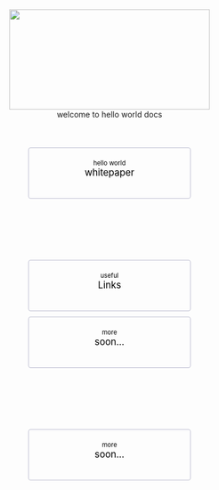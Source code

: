 <style>
    .pagination-nav {
        display: flex;
        justify-content: center;
        flex-wrap: wrap;
    }

    .pagination-nav__link {
        display: inline-block;
        padding: 20px;
        text-decoration: none;
        background: transparent;
        color: black;
        width: 250px;
        height: 50px;
        border: 1px solid #bcbdd0;
        border-radius: 4px;
        text-align: center;
        margin-bottom: 10px;
    }

    .pagination-nav__sublabel {
        font-size: 0.8em;
    }

    .pagination-nav__label {
        font-size: 1.2em;
    }

    @media screen and (min-width: 769px) {
        .pagination-nav {
            gap: 100px;
        }
    }

    @media screen and (max-width: 768px) {
        .pagination-nav__link {
            width: 100%;
        }
    }
</style>

<br>
<br>

<center><img src="/000.png"  width="360" height="180"></center>

<center>welcome to hello world docs</center>

<br>
<br>
<br>


<div class="pagination-nav">
    <a class="pagination-nav__link prev" href="abstract.md">
        <div class="pagination-nav__sublabel">hello world</div>
        <div class="pagination-nav__label">whitepaper</div>
    </a>
    <a class="pagination-nav__link next" href="links.md">
        <div class="pagination-nav__sublabel">useful</div>
        <div class="pagination-nav__label">Links </div>
    </a>
</div>
<div class="pagination-nav">
    <a class="pagination-nav__link prev" href="helloWorldDocs.md">
        <div class="pagination-nav__sublabel">more</div>
        <div class="pagination-nav__label">soon...</div>
    </a>
    <a class="pagination-nav__link prev" href="helloWorldDocs.md">
        <div class="pagination-nav__sublabel">more</div>
        <div class="pagination-nav__label">soon...</div>
    </a>
</div>